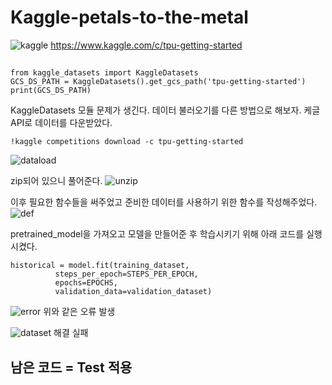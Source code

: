 # **Kaggle-petals-to-the-metal**
![kaggle](https://user-images.githubusercontent.com/46522501/106559208-6b87d400-6568-11eb-8e2c-c182f252609f.PNG)
https://www.kaggle.com/c/tpu-getting-started


##
```
from kaggle_datasets import KaggleDatasets
GCS_DS_PATH = KaggleDatasets().get_gcs_path('tpu-getting-started')
print(GCS_DS_PATH)
```
KaggleDatasets 모듈 문제가 생긴다. 데이터 불러오기를 다른 방법으로 해보자.
케글 API로 데이터를 다운받았다.
```
!kaggle competitions download -c tpu-getting-started
```

![dataload](https://user-images.githubusercontent.com/46522501/106558378-f8ca2900-6566-11eb-9206-1ad4cdba019a.PNG)

zip되어 있으니 풀어준다. 
![unzip](https://user-images.githubusercontent.com/46522501/106558489-2dd67b80-6567-11eb-9d5b-47551df69474.PNG)


이후 필요한 함수들을 써주었고 준비한 데이터를 사용하기 위한 함수를 작성해주었다.
![def](https://user-images.githubusercontent.com/46522501/106558610-64ac9180-6567-11eb-8db0-24b78f5c1fb1.PNG)

pretrained_model을 가져오고 모델을 만들어준 후 학습시키기 위해 아래 코드를 실행시켰다.
```
historical = model.fit(training_dataset, 
          steps_per_epoch=STEPS_PER_EPOCH, 
          epochs=EPOCHS, 
          validation_data=validation_dataset)
```

![error](https://user-images.githubusercontent.com/46522501/106558833-c7059200-6567-11eb-8d1b-0e0e2f2f7800.PNG)
위와 같은 오류 발생

![dataset](https://user-images.githubusercontent.com/46522501/106558897-ea304180-6567-11eb-9c06-21d43f96409e.PNG)
해결 실패





## 남은 코드 = Test 적용
